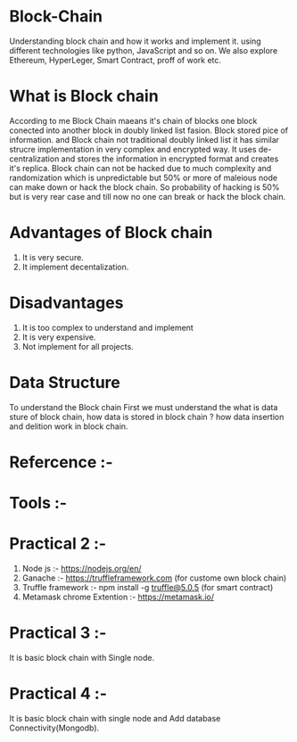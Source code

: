 # Block-Chain
Understanding block chain and how it works and implement it. using different technologies like python, JavaScript and so on.
We also explore Ethereum, HyperLeger, Smart Contract, proff of work etc. 
# What is Block chain
According to me Block Chain maeans it's chain of blocks one block conected into another block in doubly linked list fasion. Block stored pice of information. and Block chain not traditional doubly linked list it has similar strucre implementation in very complex and encrypted way. It uses de-centralization and stores the information in encrypted format and creates it's replica. Block chain can not be hacked due to much complexity and randomization which is unpredictable but 50% or more of maleious node can make down or hack the block chain. So probability of hacking is 50% but is very rear case and till now no one can break or hack the block chain.
# Advantages of Block chain
1. It is very secure.
2. It implement decentalization.
# Disadvantages
1. It is too complex to understand and implement
2. It is very expensive.
3. Not implement for all projects.
# Data Structure
To understand the Block chain First we must understand the what is data sture of block chain, how data is stored in block chain ?
how data insertion and delition work in block chain.


# Refercence :- 
# Tools :- 
# Practical 2 :-
1. Node js :- https://nodejs.org/en/ 
2. Ganache :- https://truffleframework.com (for custome own block chain)
3. Truffle framework :- npm install -g truffle@5.0.5 (for smart contract)
4. Metamask chrome Extention :- https://metamask.io/
# Practical 3 :-
It is basic block chain with Single node.
# Practical 4 :-
It is basic block chain with single node and Add database Connectivity(Mongodb).
